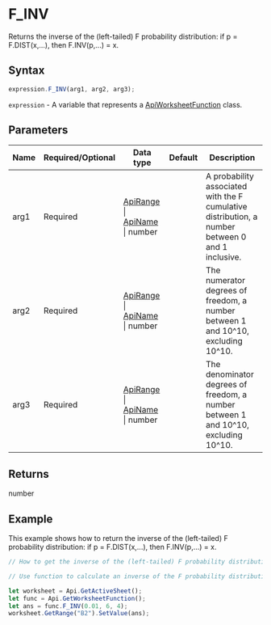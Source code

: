 # F_INV

Returns the inverse of the (left-tailed) F probability distribution: if p = F.DIST(x,...), then F.INV(p,...) = x.

## Syntax

```javascript
expression.F_INV(arg1, arg2, arg3);
```

`expression` - A variable that represents a [ApiWorksheetFunction](../ApiWorksheetFunction.md) class.

## Parameters

| **Name** | **Required/Optional** | **Data type** | **Default** | **Description** |
| ------------- | ------------- | ------------- | ------------- | ------------- |
| arg1 | Required | [ApiRange](../../ApiRange/ApiRange.md) \| [ApiName](../../ApiName/ApiName.md) \| number |  | A probability associated with the F cumulative distribution, a number between 0 and 1 inclusive. |
| arg2 | Required | [ApiRange](../../ApiRange/ApiRange.md) \| [ApiName](../../ApiName/ApiName.md) \| number |  | The numerator degrees of freedom, a number between 1 and 10^10, excluding 10^10. |
| arg3 | Required | [ApiRange](../../ApiRange/ApiRange.md) \| [ApiName](../../ApiName/ApiName.md) \| number |  | The denominator degrees of freedom, a number between 1 and 10^10, excluding 10^10. |

## Returns

number

## Example

This example shows how to return the inverse of the (left-tailed) F probability distribution: if p = F.DIST(x,...), then F.INV(p,...) = x.

```javascript editor-xlsx
// How to get the inverse of the (left-tailed) F probability distribution.

// Use function to calculate an inverse of the F probability distribution.

let worksheet = Api.GetActiveSheet();
let func = Api.GetWorksheetFunction();
let ans = func.F_INV(0.01, 6, 4);
worksheet.GetRange("B2").SetValue(ans);
```
